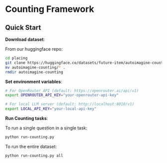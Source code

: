 # Counting Framework

## Quick Start

**Download dataset**:

From our huggingface repo:

```bash
cd placing
git clone https://huggingface.co/datasets/future-item/autoimagine-counting
mv autoimagine-counting/* .
rmdir autoimagine-counting
```

**Set environment variables**:

```bash
# For OpenRouter API (default: https://openrouter.ai/api/v1)
export OPENROUTER_API_KEY="your-openrouter-api-key"

# For local LLM server (default: http://localhost:8010/v1)
export LOCAL_API_KEY="your-local-api-key"
```

**Run Counting tasks**:

To run a single question in a single task:

```bash
python run-counting.py 
```

To run the entire dataset:

```bash
python run-counting.py all
```
